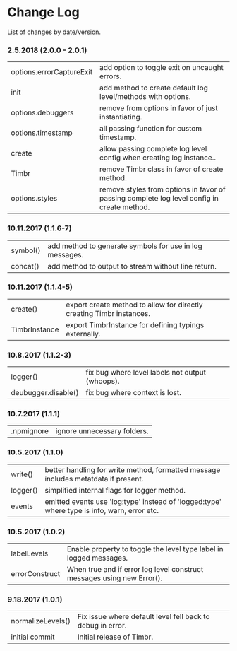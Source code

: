 # Change Log

List of changes by date/version.

### 2.5.2018 (2.0.0 - 2.0.1)

<table>
  <tr><td>options.errorCaptureExit</td><td>add option to toggle exit on uncaught errors.</td></tr>
  <tr><td>init</td><td>add method to create default log level/methods with options.</td></tr>
  <tr><td>options.debuggers</td><td>remove from options in favor of just instantiating.</td></tr>
  <tr><td>options.timestamp</td><td>all passing function for custom timestamp.</td></tr>
  <tr><td>create</td><td>allow passing complete log level config when creating log instance..</td></tr>
  <tr><td>Timbr</td><td>remove Timbr class in favor of create method.</td></tr>
  <tr><td>options.styles</td><td>remove styles from options in favor of passing complete log level config in create method.</td></tr>
</table>

### 10.11.2017 (1.1.6-7)

<table>
  <tr><td>symbol()</td><td>add method to generate symbols for use in log messages.</td></tr>
  <tr><td>concat()</td><td>add method to output to stream without line return.</td></tr>
</table>

### 10.11.2017 (1.1.4-5)

<table>
  <tr><td>create()</td><td>export create method to allow for directly creating Timbr instances.</td></tr>
  <tr><td>TimbrInstance</td><td>export TimbrInstance for defining typings externally.</td></tr>
</table>

### 10.8.2017 (1.1.2-3)

<table>
  <tr><td>logger()</td><td>fix bug where level labels not output (whoops).</td></tr>
  <tr><td>deubugger.disable()</td><td>fix bug where context is lost.</td></tr>
</table>

### 10.7.2017 (1.1.1)

<table>
  <tr><td>.npmignore</td><td>ignore unnecessary folders.</td></tr>
</table>

### 10.5.2017 (1.1.0)

<table>
  <tr><td>write()</td><td>better handling for write method, formatted message includes metatdata if present.</td></tr>
  <tr><td>logger()</td><td>simplified internal flags for logger method.</td></tr>
  <tr><td>events</td><td>emitted events use 'log:type' instead of 'logged:type' where type is info, warn, error etc.</td></tr>
</table>

### 10.5.2017 (1.0.2)

<table>
  <tr><td>labelLevels</td><td>Enable property to toggle the level type label in logged messages.</td></tr>
  <tr><td>errorConstruct</td><td>When true and if error log level construct messages using new Error().</td></tr>
</table>

### 9.18.2017 (1.0.1)

<table>
  <tr><td>normalizeLevels()</td><td>Fix issue where default level fell back to debug in error.</td></tr>
  <tr><td>initial commit</td><td>Initial release of Timbr.</td></tr>
</table>
